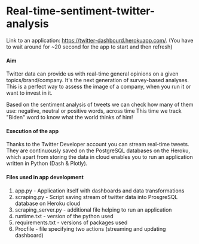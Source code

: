 # Real-time-sentiment-twitter-analysis


Link to an application: https://twitter-dashbourd.herokuapp.com/. (You have to wait around for ~20 second for the app to start and then refresh)

#### Aim

Twitter data can provide us with real-time general opinions on a given topics/brand/company. It's the next generation of survey-based analyses.
This is a perfect way to assess the image of a company, when you run it or want to invest in it.

Based on the sentiment analysis of tweets we can check how many of them use: negative, neutral or positive words, across time
This time we track "Biden" word to know what the world thinks of him! 

#### Execution of the app

Thanks to the Twitter Developer account you can stream real-time tweets. They are continuously saved on the PostgreSQL databases on the Heroku, which apart from storing the data in cloud enables you to run an application written in Python (Dash & Plotly).


#### Files used in app development

1. app.py - Application itself with dashboards and data transformations
2. scraping.py - Script saving stream of twitter data into ProsgreSQL database on Heroku cloud
3. scraping_server.py - additional file helping to run an application
4. runtime.txt - version of the python used
5. requirements.txt - versions of packages used
6. Procfile - file specifying two actions (streaming and updating dashboard)









